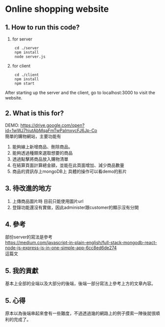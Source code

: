 # Online shopping website
## 1. How to run this code?
1. for server
        
        cd ./server
        npm install
        node server.js
2. for client
        
        cd ./client
        npm install
        npm start

After starting up the server and the client, go to localhost:3000 to visit the website.

## 2. What is this for?
DEMO: https://drive.google.com/open?id=1wWJ7hiutAbMqaFmTwPaImxycFJ6Jp-Co    
簡單的購物網站，主要功能有
1. 能夠線上新增商品、刪除商品。
2. 能夠透過種類來選取想要的商品
3. 透過點擊將商品放入購物清單
4. 在結算頁面計算總金額，並能在此頁面增加、減少商品數量
5. 商品的資訊存上mongoDB上
具體的操作可以看demo的影片

## 3. 待改進的地方
1. 上傳商品圖片時 目前只能使用圖片url
2. 登錄功能還沒有實做，因此administer跟customer的顯示沒有分開

## 4. 參考
部份server的寫法是參考  
https://medium.com/javascript-in-plain-english/full-stack-mongodb-react-node-js-express-js-in-one-simple-app-6cc8ed6de274  
這篇文

## 5. 我的貢獻
基本上全部的全端以及大部分的後端，後端一部分寫法上參考上方的文章內容。

## 5. 心得
原本以為後端串起來會有一些難度，不過透過幾的網路上的例子摸索一陣後就很順利的完成了。

